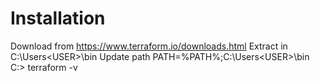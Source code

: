 # Installation

Download from https://www.terraform.io/downloads.html
Extract in C:\Users\<USER>\bin
Update path PATH=%PATH%;C:\Users\<USER>\bin
C:\> terraform -v

